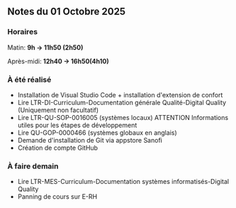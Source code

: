 ## Notes du 01 Octobre 2025

### Horaires 
Matin: **9h → 11h50 (2h50)**

Après-midi: **12h40 → 16h50(4h10)**

### À été réalisé
 - Installation de Visual Studio Code + installation d'extension de confort
 - Lire LTR-DI-Curriculum-Documentation générale Qualité-Digital Quality (Uniquement non facultatif)
 - Lire LTR-QU-SOP-0016005 (systèmes locaux) ATTENTION Informations utiles pour les étapes de développement
 - Lire QU-GOP-0000466 (systèmes globaux en anglais)
 - Demande d'installation de Git via appstore Sanofi
 - Création de compte GitHub

### À faire demain
 - Lire LTR-MES-Curriculum-Documentation systèmes informatisés-Digital Quality
 - Panning de cours sur E-RH 